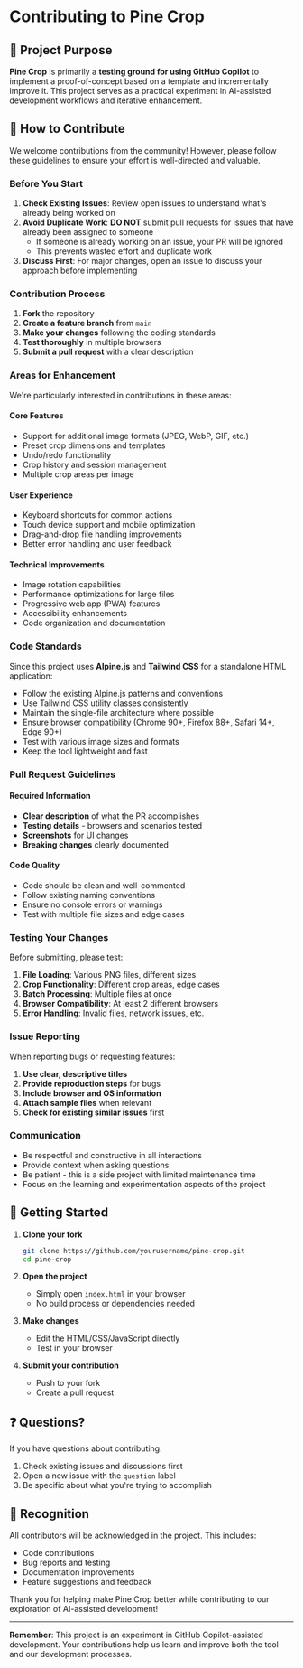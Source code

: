 # Contributing to Pine Crop

## 🎯 Project Purpose

**Pine Crop** is primarily a **testing ground for using GitHub Copilot** to implement a proof-of-concept based on a template and incrementally improve it. This project serves as a practical experiment in AI-assisted development workflows and iterative enhancement.

## 🤝 How to Contribute

We welcome contributions from the community! However, please follow these guidelines to ensure your effort is well-directed and valuable.

### Before You Start

1. **Check Existing Issues**: Review open issues to understand what's already being worked on
2. **Avoid Duplicate Work**: **DO NOT** submit pull requests for issues that have already been assigned to someone
   - If someone is already working on an issue, your PR will be ignored
   - This prevents wasted effort and duplicate work
3. **Discuss First**: For major changes, open an issue to discuss your approach before implementing

### Contribution Process

1. **Fork** the repository
2. **Create a feature branch** from `main`
3. **Make your changes** following the coding standards
4. **Test thoroughly** in multiple browsers
5. **Submit a pull request** with a clear description

### Areas for Enhancement

We're particularly interested in contributions in these areas:

#### Core Features
- Support for additional image formats (JPEG, WebP, GIF, etc.)
- Preset crop dimensions and templates
- Undo/redo functionality
- Crop history and session management
- Multiple crop areas per image

#### User Experience
- Keyboard shortcuts for common actions
- Touch device support and mobile optimization
- Drag-and-drop file handling improvements
- Better error handling and user feedback

#### Technical Improvements
- Image rotation capabilities
- Performance optimizations for large files
- Progressive web app (PWA) features
- Accessibility enhancements
- Code organization and documentation

### Code Standards

Since this project uses **Alpine.js** and **Tailwind CSS** for a standalone HTML application:

- Follow the existing Alpine.js patterns and conventions
- Use Tailwind CSS utility classes consistently
- Maintain the single-file architecture where possible
- Ensure browser compatibility (Chrome 90+, Firefox 88+, Safari 14+, Edge 90+)
- Test with various image sizes and formats
- Keep the tool lightweight and fast

### Pull Request Guidelines

#### Required Information
- **Clear description** of what the PR accomplishes
- **Testing details** - browsers and scenarios tested
- **Screenshots** for UI changes
- **Breaking changes** clearly documented

#### Code Quality
- Code should be clean and well-commented
- Follow existing naming conventions
- Ensure no console errors or warnings
- Test with multiple file sizes and edge cases

### Testing Your Changes

Before submitting, please test:

1. **File Loading**: Various PNG files, different sizes
2. **Crop Functionality**: Different crop areas, edge cases
3. **Batch Processing**: Multiple files at once
4. **Browser Compatibility**: At least 2 different browsers
5. **Error Handling**: Invalid files, network issues, etc.

### Issue Reporting

When reporting bugs or requesting features:

1. **Use clear, descriptive titles**
2. **Provide reproduction steps** for bugs
3. **Include browser and OS information**
4. **Attach sample files** when relevant
5. **Check for existing similar issues** first

### Communication

- Be respectful and constructive in all interactions
- Provide context when asking questions
- Be patient - this is a side project with limited maintenance time
- Focus on the learning and experimentation aspects of the project

## 🚀 Getting Started

1. **Clone your fork**
   ```bash
   git clone https://github.com/yourusername/pine-crop.git
   cd pine-crop
   ```

2. **Open the project**
   - Simply open `index.html` in your browser
   - No build process or dependencies needed

3. **Make changes**
   - Edit the HTML/CSS/JavaScript directly
   - Test in your browser

4. **Submit your contribution**
   - Push to your fork
   - Create a pull request

## ❓ Questions?

If you have questions about contributing:

1. Check existing issues and discussions first
2. Open a new issue with the `question` label
3. Be specific about what you're trying to accomplish

## 🙏 Recognition

All contributors will be acknowledged in the project. This includes:

- Code contributions
- Bug reports and testing
- Documentation improvements
- Feature suggestions and feedback

Thank you for helping make Pine Crop better while contributing to our exploration of AI-assisted development!

---

**Remember**: This project is an experiment in GitHub Copilot-assisted development. Your contributions help us learn and improve both the tool and our development processes.